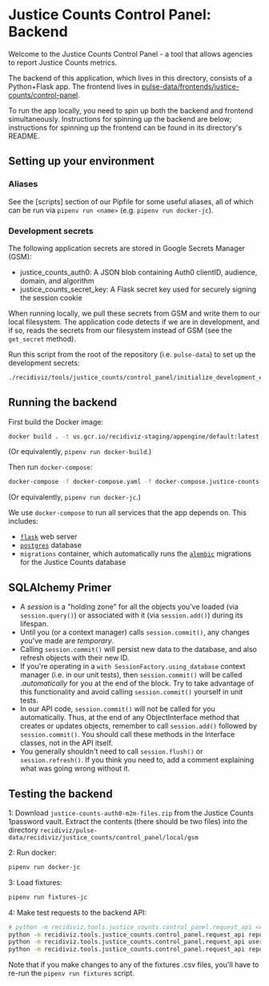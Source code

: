 # Justice Counts Control Panel: Backend

Welcome to the Justice Counts Control Panel - a tool that allows agencies to report Justice Counts metrics.

The backend of this application, which lives in this directory, consists of a Python+Flask app. The frontend lives in [pulse-data/frontends/justice-counts/control-panel](https://github.com/Recidiviz/pulse-data/tree/main/frontends/justice-counts/control-panel).

To run the app locally, you need to spin up both the backend and frontend simultaneously. Instructions for spinning up the backend are below; instructions for spinning up the frontend can be found in its directory's README.

## Setting up your environment

### Aliases

See the [scripts] section of our Pipfile for some useful aliases, all of which can be run via `pipenv run <name>` (e.g. `pipenv run docker-jc`).

### Development secrets

The following application secrets are stored in Google Secrets Manager (GSM):

- justice_counts_auth0: A JSON blob containing Auth0 clientID, audience, domain, and algorithm
- justice_counts_secret_key: A Flask secret key used for securely signing the session cookie

When running locally, we pull these secrets from GSM and write them to our local filesystem. The application code detects if we are in development, and if so, reads the secrets from our filesystem instead of GSM (see the `get_secret` method).

Run this script from the root of the repository (i.e. `pulse-data`) to set up the development secrets:

```bash
./recidiviz/tools/justice_counts/control_panel/initialize_development_environment.sh
```

## Running the backend

First build the Docker image:

```bash
docker build . -t us.gcr.io/recidiviz-staging/appengine/default:latest
```

(Or equivalently, `pipenv run docker-build`.)

Then run `docker-compose`:

```bash
docker-compose -f docker-compose.yaml -f docker-compose.justice-counts.yaml up
```

(Or equivalently, `pipenv run docker-jc`.)

We use `docker-compose` to run all services that the app depends on. This includes:

- [`flask`](https://flask.palletsprojects.com/en/1.1.x/) web server
- [`postgres`](https://www.postgresql.org/) database
- `migrations` container, which automatically runs the [`alembic`](https://alembic.sqlalchemy.org/) migrations for the Justice Counts database

## SQLAlchemy Primer

- A _session_ is a "holding zone" for all the objects you’ve loaded (via `session.query()`) or associated with it (via `session.add()`) during its lifespan.
- Until you (or a context manager) calls `session.commit()`, any changes you've made are _temporary_.
- Calling `session.commit()` will persist new data to the database, and also refresh objects with their new ID.
- If you're operating in a `with SessionFactory.using_database` context manager (i.e. in our unit tests), then `session.commit()` will be called ._automatically_ for you at the end of the block. Try to take advantage of this functionality and avoid calling `session.commit()` yourself in unit tests.
- In our API code, `session.commit()` will not be called for you automatically. Thus, at the end of any ObjectInterface method that creates or updates objects, remember to call `session.add()` followed by `session.commit()`. You should call these methods in the Interface classes, not in the API itself.
- You generally shouldn't need to call `session.flush()` or `session.refresh()`. If you think you need to, add a comment explaining what was going wrong without it.

## Testing the backend

1: Download `justice-counts-auth0-m2m-files.zip` from the Justice Counts 1password vault. Extract the contents (there should be two files) into the directory `recidiviz/pulse-data/recidiviz/justice_counts/control_panel/local/gsm`

2: Run docker:

```bash
pipenv run docker-jc
```

3: Load fixtures:

```bash
pipenv run fixtures-jc
```

4: Make test requests to the backend API:

```bash
# python -m recidiviz.tools.justice_counts.control_panel.request_api <endpoint name> <params>`
python -m recidiviz.tools.justice_counts.control_panel.request_api reports '{"user_id":0,"agency_id": 0}' get
python -m recidiviz.tools.justice_counts.control_panel.request_api users '{"email_address":"jsmith@gmail.com"}' post
python -m recidiviz.tools.justice_counts.control_panel.request_api reports '{"user_id":0,"agency_id": 0, "month": 3, "year": 2022, "frequency": "MONTHLY"}' post
```

Note that if you make changes to any of the fixtures .csv files, you'll have to re-run the `pipenv run fixtures` script.
